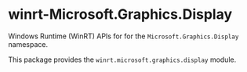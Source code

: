 <!-- warning: Please don't edit this file. It was automatically generated. -->

# winrt-Microsoft.Graphics.Display

Windows Runtime (WinRT) APIs for for the `Microsoft.Graphics.Display` namespace.

This package provides the `winrt.microsoft.graphics.display` module.
